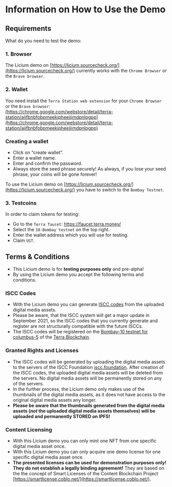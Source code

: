 # Information on How to Use the Demo

## Requirements

What do you need to test the demo:  

### 1. Browser  

The Licium demo on [https://licium.sourcecheck.org/](https://licium.sourcecheck.org/) currently works with the `Chrome Browser` or the `Brave browser`.  

### 2. Wallet

You need install the `Terra Station web extension` for your `Chrome Browser` or the `Brave browser`:  
[https://chrome.google.com/webstore/detail/terra-station/aiifbnbfobpmeekipheeijimdpnlpgpp](https://chrome.google.com/webstore/detail/terra-station/aiifbnbfobpmeekipheeijimdpnlpgpp)

### Creating a wallet

- Click on “create wallet”.  
- Enter a wallet name.  
- Enter and confirm the password.  
- Always store the seed phrase securely! As always, if you lose your seed phrase, your coins will be gone forever!  

To use the Licium demo on [https://licium.sourcecheck.org/](https://licium.sourcecheck.org/) you have to switch to the `Bombay Testnet`.  

### 3. Testcoins

In order to claim tokens for testing:   

- Go to the `Terra faucet`: https://faucet.terra.money/   
- Select the `10-Bombay testnet` on the top right.  
- Enter the wallet address which you will use for testing.   
- Claim `UST`.    

## Terms & Conditions

- This Licium demo is for **testing purposes only** and pre-alpha!   
- By using the Licium demo you accept the following terms and conditions. 

### ISCC Codes

- With the Licium demo you can generate [ISCC codes](https://iscc.codes) from the uploaded digital media assets.
- Please be aware, that the ISCC system will get a major update in September 2021, so the ISCC codes that you currently generate and register are not structurally compatible with the future ISCCs.  
- The ISCC codes will be registered on the [Bombay-10 testnet for columbus-5](https://github.com/terra-money/testnet/tree/master/bombay-10) of the [Terra Blockchain](https://www.terra.money/).  

### Granted Rights and Licenses

- The ISCC codes will be generated by uploading the digital media assets to the servers of the ISCC Foundation [iscc.foundation](https://iscc.foundation). After creation of the ISCC codes, the uploaded digital media assets will be deleted from the servers. No digital media assets will be permanently stored on any of the servers.   
- In the further process, the Licium demo only makes use of the thumbnails of the digital media assets, as it does not have access to the original digital media assets any longer. 
- **Please be aware that the thumbnails generated from the digital media assets (*not* the uploaded digital media assets themselves) will be uploaded and permanently STORED on IPFS!**  

### Content Licensing

- With this Licium demo you can only mint one NFT from one specific digital media asset once.   
- With this Licium demo you can only acquire one demo license for one specific digital media asset once.  
- **The presented licenses can be used for demonstration purposes only! They do not establish a legally binding agreement!** They are based on the the concept of Smart Licenses of the Content Blockchain Project [https://smartlicense.coblo.net/](https://smartlicense.coblo.net/).


